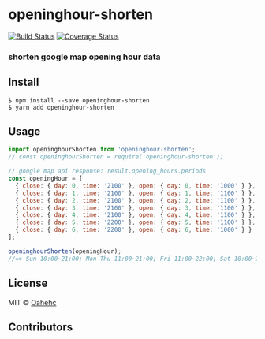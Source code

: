 # openinghour-shorten
[![Build Status](https://travis-ci.org/oahehc/openinghour-shorten.svg?branch=master)](https://travis-ci.org/oahehc/openinghour-shorten) [![Coverage Status](https://coveralls.io/repos/github/oahehc/openinghour-shorten/badge.svg?branch=master)](https://coveralls.io/github/oahehc/openinghour-shorten?branch=master)
### shorten google map opening hour data


## Install
```
$ npm install --save openinghour-shorten
$ yarn add openinghour-shorten
```


## Usage

```js
import openinghourShorten from 'openinghour-shorten';
// const openinghourShorten = require('openinghour-shorten');

// google map api response: result.opening_hours.periods
const openingHour = [
  { close: { day: 0, time: '2100' }, open: { day: 0, time: '1000' } },
  { close: { day: 1, time: '2100' }, open: { day: 1, time: '1100' } },
  { close: { day: 2, time: '2100' }, open: { day: 2, time: '1100' } },
  { close: { day: 3, time: '2100' }, open: { day: 3, time: '1100' } },
  { close: { day: 4, time: '2100' }, open: { day: 4, time: '1100' } },
  { close: { day: 5, time: '2200' }, open: { day: 5, time: '1100' } },
  { close: { day: 6, time: '2200' }, open: { day: 6, time: '1000' } }
];

openinghourShorten(openingHour);
//=> Sun 10:00~21:00; Mon-Thu 11:00~21:00; Fri 11:00~22:00; Sat 10:00~22:00
```


## License
MIT © [Oahehc](https://github.com/oahehc)


## Contributors
